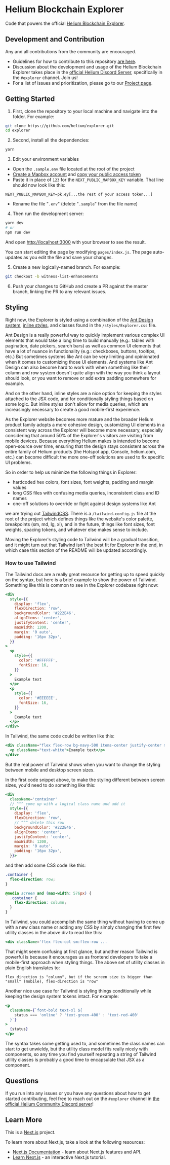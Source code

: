 # Helium Blockchain Explorer

Code that powers the official [Helium Blockchain Explorer](https://explorer.helium.com/).

## Development and Contribution

Any and all contributions from the community are encouraged.

- Guidelines for how to contribute to this repository [are here](https://github.com/helium/explorer/blob/master/CONTRIBUTING.md).
- Discussion about the development and usage of the Helium Blockchain Explorer takes place in the [official Helium Discord Server](https://discord.gg/helium), specifically in the `#explorer` channel. Join us!
- For a list of issues and prioritization, please go to our [Project page](https://github.com/orgs/helium/projects/9).

## Getting Started

1. First, clone the repository to your local machine and navigate into the folder. For example:

```bash
git clone https://github.com/helium/explorer.git
cd explorer
```

2. Second, install all the dependencies:

```bash
yarn
```

3. Edit your environment variables

- Open the `.sample.env` file located at the root of the project
- [Create a Mapbox account](https://account.mapbox.com/auth/signup/) and [copy your public access token](https://account.mapbox.com/access-tokens/)
- Paste it in place of `123` for the `NEXT_PUBLIC_MAPBOX_KEY` variable. That line should now look like this:

```
NEXT_PUBLIC_MAPBOX_KEY=pk.ey[...the rest of your access token...]
```

- Rename the file "`.env`" (delete "`.sample`" from the file name)

4. Then run the development server:

```bash
yarn dev
# or
npm run dev
```

And open [http://localhost:3000](http://localhost:3000) with your browser to see the result.

You can start editing the page by modifying `pages/index.js`. The page auto-updates as you edit the file and save your changes.

5. Create a new logically-named branch. For example:

```bash
git checkout -b witness-list-enhancements
```

6. Push your changes to GitHub and create a PR against the master branch, linking the PR to any relevant issues.

## Styling

Right now, the Explorer is styled using a combination of the [Ant Design system](https://ant.design), [inline styles](https://www.w3schools.com/react/react_css.asp), and classes found in the `/styles/Explorer.css` file.

Ant Design is a really powerful way to quickly implement various complex UI elements that would take a long time to build manually (e.g.: tables with pagination, date pickers, search bars) as well as common UI elements that have a lot of nuance in functionality (e.g.: checkboxes, buttons, tooltips, etc.) But sometimes systems like Ant can be very limiting and opinionated when it comes to customizing those UI elements. And systems like Ant Design can also become hard to work with when something like their column and row system doesn't quite align with the way you think a layout should look, or you want to remove or add extra padding somewhere for example.

And on the other hand, inline styles are a nice option for keeping the styles attached to the JSX code, and for conditionally styling things based on some logic. But inline styles don't allow for media queries, which are increasingly necessary to create a good mobile-first experience.

As the Explorer website becomes more mature and the broader Helium product family adopts a more cohesive design, customizing UI elements in a consistent way across the Explorer will become more necessary, especially considering that around 50% of the Explorer's visitors are visiting from mobile devices. Because everything Helium makes is intended to become open-source over time, ensuring that the design stays consistent across the entire family of Helium products (the Hotspot app, Console, helium.com, etc.) can become difficult the more one-off solutions are used to fix specific UI problems.

So in order to help us minimize the following things in Explorer:

- hardcoded hex colors, font sizes, font weights, padding and margin values
- long CSS files with confusing media queries, inconsistent class and ID names
- one-off solutions to override or fight against design systems like Ant

we are trying out [TailwindCSS](https://tailwindcss.com/). There is a `/tailwind.config.js` file at the root of the project which defines things like the website's color palette, breakpoints (sm, md, lg, xl), and in the future, things like font sizes, font weights, spacing tokens, and whatever else makes sense to include.

Moving the Explorer's styling code to Tailwind will be a gradual transition, and it might turn out that Tailwind isn't the best fit for Explorer in the end, in which case this section of the README will be updated accordingly.

### How to use Tailwind

The Tailwind docs are a really great resource for getting up to speed quickly on the syntax, but here is a brief example to show the power of Tailwind. Something like this is common to see in the Explorer codebase right now:

```jsx
<div
  style={{
    display: 'flex',
    flexDirection: 'row',
    backgroundColor: '#222E46',
    alignItems: 'center',
    justifyContent: 'center',
    maxWidth: 1200,
    margin: '0 auto',
    padding: '16px 32px',
  }}
>
  <p
    style={{
      color: '#FFFFFF',
      fontSize: 16,
    }}
  >
    Example text
  </p>
  <p
    style={{
      color: '#EEEEEE',
      fontSize: 16,
    }}
  >
    Example text
  </p>
</div>
```

In Tailwind, the same code could be written like this:

```jsx
<div className="flex flex-row bg-navy-500 items-center justify-center max-w-xl mx-auto py-4 px-8">
  <p className="text-white">Example text</p>
</div>
```

But the real power of Tailwind shows when you want to change the styling between mobile and desktop screen sizes.

In the first code snippet above, to make the styling different between screen sizes, you'd need to do something like this:

```jsx
<div
  className='container'
  // ^^^ come up with a logical class name and add it
  style={{
    display: 'flex',
    flexDirection: 'row',
    // ^^^ delete this row
    backgroundColor: '#222E46',
    alignItems: 'center',
    justifyContent: 'center',
    maxWidth: 1200,
    margin: '0 auto',
    padding: '16px 32px',
  }}>
```

and then add some CSS code like this:

```css
.container {
  flex-direction: row;
}

@media screen and (max-width: 576px) {
  .container {
    flex-direction: column;
  }
}
```

In Tailwind, you could accomplish the same thing without having to come up with a new class name or adding any CSS by simply changing the first few utility classes in the above div to read like this:

```jsx
<div className='flex flex-col sm:flex-row ...
```

That might seem confusing at first glance, but another reason Tailwind is powerful is because it encourages us as frontend developers to take a mobile-first approach when styling things. The above set of utility classes in plain English translates to:

```
flex direction is "column", but if the screen size is bigger than "small" (mobile), flex-direction is "row"
```

Another nice use case for Tailwind is styling things conditionally while keeping the design system tokens intact. For example:

```jsx
<p
  className={`font-bold text-xl ${
    status === 'online' ? 'text-green-400' : 'text-red-400'
  }`}
>
  {status}
</p>
```

The syntax takes some getting used to, and sometimes the class names can start to get unwieldy, but the utility class model fits really nicely with components, so any time you find yourself repeating a string of Tailwind utility classes is probably a good time to encapsulate that JSX as a component.

## Questions

If you run into any issues or you have any questions about how to get started contributing, feel free to reach out on the `#explorer` channel in [the official Helium Community Discord server](http://discord.gg/helium)!

## Learn More

This is a [Next.js](https://nextjs.org/) project.

To learn more about Next.js, take a look at the following resources:

- [Next.js Documentation](https://nextjs.org/docs) - learn about Next.js features and API.
- [Learn Next.js](https://nextjs.org/learn) - an interactive Next.js tutorial.
